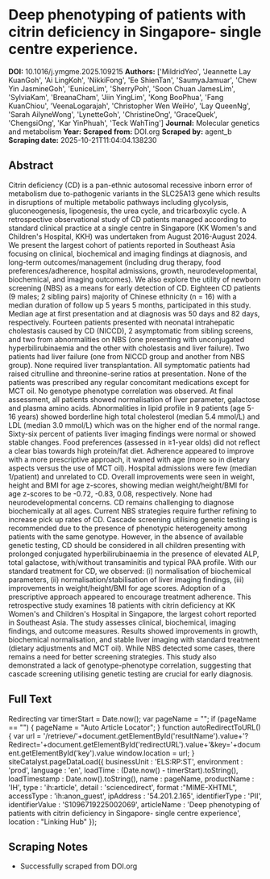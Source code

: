# Deep phenotyping of patients with citrin deficiency in Singapore- single centre experience.

**DOI:** 10.1016/j.ymgme.2025.109215
**Authors:** ['MildridYeo', 'Jeannette Lay KuanGoh', 'Ai LingKoh', 'NikkiFong', 'Ee ShienTan', 'SaumyaJamuar', 'Chew Yin JasmineGoh', 'EuniceLim', 'SherryPoh', 'Soon Chuan JamesLim', 'SylviaKam', 'BreanaCham', 'Jiin YingLim', 'Kong BooPhua', 'Fang KuanChiou', 'VeenaLogarajah', 'Christopher Wen WeiHo', 'Lay QueenNg', 'Sarah AilyneWong', 'LynetteGoh', 'ChristineOng', 'GraceQuek', 'ChengsiOng', 'Kar YinPhuah', 'Teck WahTing']
**Journal:** Molecular genetics and metabolism
**Year:** 
**Scraped from:** DOI.org
**Scraped by:** agent_b
**Scraping date:** 2025-10-21T11:04:04.138230

## Abstract

Citrin deficiency (CD) is a pan-ethnic autosomal recessive inborn error of metabolism due to-pathogenic variants in the SLC25A13 gene which results in disruptions of multiple metabolic pathways including glycolysis, gluconeogenesis, lipogenesis, the urea cycle, and tricarboxylic cycle.
A retrospective observational study of CD patients managed according to standard clinical practice at a single centre in Singapore (KK Women's and Children's Hospital, KKH) was undertaken from August 2016-August 2024. We present the largest cohort of patients reported in Southeast Asia focusing on clinical, biochemical and imaging findings at diagnosis, and long-term outcomes/management (including drug therapy, food preferences/adherence, hospital admissions, growth, neurodevelopmental, biochemical, and imaging outcomes). We also explore the utility of newborn screening (NBS) as a means for early detection of CD.
Eighteen CD patients (9 males; 2 sibling pairs) majority of Chinese ethnicity (n = 16) with a median duration of follow up 5 years 5 months, participated in this study. Median age at first presentation and at diagnosis was 50 days and 82 days, respectively. Fourteen patients presented with neonatal intrahepatic cholestasis caused by CD (NICCD), 2 asymptomatic from sibling screens, and two from abnormalities on NBS (one presenting with unconjugated hyperbilirubinaemia and the other with cholestasis and liver failure). Two patients had liver failure (one from NICCD group and another from NBS group). None required liver transplantation. All symptomatic patients had raised citrulline and threonine-serine ratios at presentation. None of the patients was prescribed any regular concomitant medications except for MCT oil. No genotype phenotype correlation was observed. At final assessment, all patients showed normalisation of liver parameter, galactose and plasma amino acids. Abnormalities in lipid profile in 9 patients (age 5-16 years) showed borderline high total cholesterol (median 5.4 mmol/L) and LDL (median 3.0 mmol/L) which was on the higher end of the normal range. Sixty-six percent of patients liver imaging findings were normal or showed stable changes. Food preferences (assessed in ≥1-year olds) did not reflect a clear bias towards high protein/fat diet. Adherence appeared to improve with a more prescriptive approach, it waned with age (more so in dietary aspects versus the use of MCT oil). Hospital admissions were few (median 1/patient) and unrelated to CD. Overall improvements were seen in weight, height and BMI for age z-scores, showing median weight/height/BMI for age z-scores to be -0.72, -0.83, 0.08, respectively. None had neurodevelopmental concerns.
CD remains challenging to diagnose biochemically at all ages. Current NBS strategies require further refining to increase pick up rates of CD. Cascade screening utilising genetic testing is recommended due to the presence of phenotypic heterogeneity among patients with the same genotype. However, in the absence of available genetic testing, CD should be considered in all children presenting with prolonged conjugated hyperbilirubinaemia in the presence of elevated ALP, total galactose, with/without transaminitis and typical PAA profile. With our standard treatment for CD, we observed: (i) normalisation of biochemical parameters, (ii) normalisation/stabilisation of liver imaging findings, (iii) improvements in weight/height/BMI for age scores. Adoption of a prescriptive approach appeared to encourage treatment adherence.
This retrospective study examines 18 patients with citrin deficiency at KK Women's and Children's Hospital in Singapore, the largest cohort reported in Southeast Asia. The study assesses clinical, biochemical, imaging findings, and outcome measures. Results showed improvements in growth, biochemical normalisation, and stable liver imaging with standard treatment (dietary adjustments and MCT oil). While NBS detected some cases, there remains a need for better screening strategies. This study also demonstrated a lack of genotype-phenotype correlation, suggesting that cascade screening utilising genetic testing are crucial for early diagnosis.

## Full Text

Redirecting var timerStart = Date.now(); var pageName = ""; if (pageName == "") { pageName = "Auto Article Locator"; } function autoRedirectToURL() { var url = '/retrieve/'+document.getElementById('resultName').value+'?Redirect='+document.getElementById('redirectURL').value+'&key='+document.getElementById('key').value window.location = url; } siteCatalyst.pageDataLoad({ businessUnit : 'ELS:RP:ST', environment : 'prod', language : 'en', loadTime : (Date.now() - timerStart).toString(), loadTimestamp : Date.now().toString(), name : pageName, productName : 'IH', type : 'ih:article', detail : 'sciencedirect', format :"MIME-XHTML", accessType : 'ih:anon_guest', ipAddress : '54.201.2.165', identifierType : 'PII', identifierValue : 'S1096719225002069', articleName : 'Deep phenotyping of patients with citrin deficiency in Singapore- single centre experience', location : "Linking Hub" });

## Scraping Notes

- Successfully scraped from DOI.org
